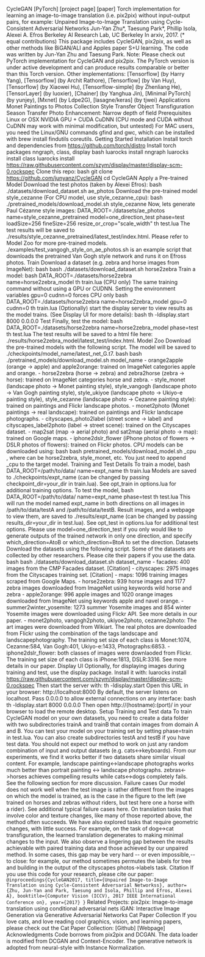 CycleGAN [PyTorch] [project page] [paper] Torch implementation for learning an image-to-image translation (i.e. pix2pix) without input-output pairs, for example: Unpaired Image-to-Image Translation using Cycle-Consistent Adversarial Networks Jun-Yan Zhu*, Taesung Park*, Phillip Isola, Alexei A. Efros Berkeley AI Research Lab, UC Berkeley In arxiv, 2017. (* equal contributions) This package includes CycleGAN, pix2pix, as well as other methods like BiGAN/ALI and Apples paper S+U learning. The code was written by Jun-Yan Zhu and Taesung Park. Note: Please check out PyTorch implementation for CycleGAN and pix2pix. The PyTorch version is under active development and can produce results comparable or better than this Torch version. Other implementations: [Tensorflow] (by Harry Yang), [Tensorflow] (by Archit Rathore), [Tensorflow] (by Van Huy), [Tensorflow] (by Xiaowei Hu), [Tensorflow-simple] (by Zhenliang He), [TensorLayer] (by luoxier), [Chainer] (by Yanghua Jin), [Minimal PyTorch] (by yunjey), [Mxnet] (by Ldpe2G), [lasagne/keras] (by tjwei) Applications Monet Paintings to Photos Collection Style Transfer Object Transfiguration Season Transfer Photo Enhancement: Narrow depth of field Prerequisites Linux or OSX NVIDIA GPU + CUDA CuDNN (CPU mode and CUDA without CuDNN may work with minimal modification, but untested) For MAC users, you need the Linux/GNU commands gfind and gwc, which can be installed with brew install findutils coreutils. Getting Started Installation Install torch and dependencies from https://github.com/torch/distro Install torch packages nngraph, class, display bash luarocks install nngraph luarocks install class luarocks install https://raw.githubusercontent.com/szym/display/master/display-scm-0.rockspec Clone this repo: bash git clone https://github.com/junyanz/CycleGAN cd CycleGAN Apply a Pre-trained Model Download the test photos (taken by Alexei Efros): bash ./datasets/download_dataset.sh ae_photos Download the pre-trained model style_cezanne (For CPU model, use style_cezanne_cpu): bash ./pretrained_models/download_model.sh style_cezanne Now, lets generate Paul Cézanne style images: DATA_ROOT=./datasets/ae_photos name=style_cezanne_pretrained model=one_direction_test phase=test loadSize=256 fineSize=256 resize_or_crop="scale_width" th test.lua The test results will be saved to ./results/style_cezanne_pretrained/latest_test/index.html. Please refer to Model Zoo for more pre-trained models. ./examples/test_vangogh_style_on_ae_photos.sh is an example script that downloads the pretrained Van Gogh style network and runs it on Efross photos. Train Download a dataset (e.g. zebra and horse images from ImageNet): bash bash ./datasets/download_dataset.sh horse2zebra Train a model: bash DATA_ROOT=./datasets/horse2zebra name=horse2zebra_model th train.lua (CPU only) The same training command without using a GPU or CUDNN. Setting the environment variables gpu=0 cudnn=0 forces CPU only bash DATA_ROOT=./datasets/horse2zebra name=horse2zebra_model gpu=0 cudnn=0 th train.lua (Optionally) start the display server to view results as the model trains. (See Display UI for more details): bash th -ldisplay.start 8000 0.0.0.0 Test Finally, test the model: bash DATA_ROOT=./datasets/horse2zebra name=horse2zebra_model phase=test th test.lua The test results will be saved to a html file here: ./results/horse2zebra_model/latest_test/index.html. Model Zoo Download the pre-trained models with the following script. The model will be saved to ./checkpoints/model_name/latest_net_G.t7. bash bash ./pretrained_models/download_model.sh model_name - orange2apple (orange -> apple) and apple2orange: trained on ImageNet categories apple and orange. - horse2zebra (horse -> zebra) and zebra2horse (zebra -> horse): trained on ImageNet categories horse and zebra. - style_monet (landscape photo -> Monet painting style), style_vangogh (landscape photo -> Van Gogh painting style), style_ukiyoe (landscape photo -> Ukiyo-e painting style), style_cezanne (landscape photo -> Cezanne painting style): trained on paintings and Flickr landscape photos. - monet2photo (Monet paintings -> real landscape): trained on paintings and Flickr landscape photographs. - cityscapes_photo2label (street scene -> label) and cityscapes_label2photo (label -> street scene): trained on the Cityscapes dataset. - map2sat (map -> aerial photo) and sat2map (aerial photo -> map): trained on Google maps. - iphone2dslr_flower (iPhone photos of flowers -> DSLR photos of flowers): trained on Flickr photos. CPU models can be downloaded using: bash bash pretrained_models/download_model.sh <name>_cpu , where <name> can be horse2zebra, style_monet, etc. You just need to append _cpu to the target model. Training and Test Details To train a model, bash DATA_ROOT=/path/to/data/ name=expt_name th train.lua Models are saved to ./checkpoints/expt_name (can be changed by passing checkpoint_dir=your_dir in train.lua). See opt_train in options.lua for additional training options. To test the model, bash DATA_ROOT=/path/to/data/ name=expt_name phase=test th test.lua This will run the model named expt_name in both directions on all images in /path/to/data/testA and /path/to/data/testB. Result images, and a webpage to view them, are saved to ./results/expt_name (can be changed by passing results_dir=your_dir in test.lua). See opt_test in options.lua for additional test options. Please use model=one_direction_test if you only would like to generate outputs of the trained network in only one direction, and specify which_direction=AtoB or which_direction=BtoA to set the direction. Datasets Download the datasets using the following script. Some of the datasets are collected by other researchers. Please cite their papers if you use the data. bash bash ./datasets/download_dataset.sh dataset_name - facades: 400 images from the CMP Facades dataset. [Citation] - cityscapes: 2975 images from the Cityscapes training set. [Citation] - maps: 1096 training images scraped from Google Maps. - horse2zebra: 939 horse images and 1177 zebra images downloaded from ImageNet using keywords wild horse and zebra - apple2orange: 996 apple images and 1020 orange images downloaded from ImageNet using keywords apple and navel orange. - summer2winter_yosemite: 1273 summer Yosemite images and 854 winter Yosemite images were downloaded using Flickr API. See more details in our paper. - monet2photo, vangogh2photo, ukiyoe2photo, cezanne2photo: The art images were downloaded from Wikiart. The real photos are downloaded from Flickr using the combination of the tags landscape and landscapephotography. The training set size of each class is Monet:1074, Cezanne:584, Van Gogh:401, Ukiyo-e:1433, Photographs:6853. - iphone2dslr_flower: both classes of images were downlaoded from Flickr. The training set size of each class is iPhone:1813, DSLR:3316. See more details in our paper. Display UI Optionally, for displaying images during training and test, use the display package. Install it with: luarocks install https://raw.githubusercontent.com/szym/display/master/display-scm-0.rockspec Then start the server with: th -ldisplay.start Open this URL in your browser: http://localhost:8000 By default, the server listens on localhost. Pass 0.0.0.0 to allow external connections on any interface: bash th -ldisplay.start 8000 0.0.0.0 Then open http://(hostname):(port)/ in your browser to load the remote desktop. Setup Training and Test data To train CycleGAN model on your own datasets, you need to create a data folder with two subdirectories trainA and trainB that contain images from domain A and B. You can test your model on your training set by setting phase=train in test.lua. You can also create subdirectories testA and testB if you have test data. You should not expect our method to work on just any random combination of input and output datasets (e.g. cats<->keyboards). From our experiments, we find it works better if two datasets share similar visual content. For example, landscape painting<->landscape photographs works much better than portrait painting <-> landscape photographs. zebras<->horses achieves compelling results while cats<->dogs completely fails. See the following section for more discussion. Failure cases Our model does not work well when the test image is rather different from the images on which the model is trained, as is the case in the figure to the left (we trained on horses and zebras without riders, but test here one a horse with a rider). See additional typical failure cases here. On translation tasks that involve color and texture changes, like many of those reported above, the method often succeeds. We have also explored tasks that require geometric changes, with little success. For example, on the task of dog<->cat transfiguration, the learned translation degenerates to making minimal changes to the input. We also observe a lingering gap between the results achievable with paired training data and those achieved by our unpaired method. In some cases, this gap may be very hard -- or even impossible,-- to close: for example, our method sometimes permutes the labels for tree and building in the output of the cityscapes photos->labels task. Citation If you use this code for your research, please cite our paper: ``` @inproceedings{CycleGAN2017, title={Unpaired Image-to-Image Translation using Cycle-Consistent Adversarial Networkss}, author={Zhu, Jun-Yan and Park, Taesung and Isola, Phillip and Efros, Alexei A}, booktitle={Computer Vision (ICCV), 2017 IEEE International Conference on}, year={2017} } ``` Related Projects: pix2pix: Image-to-image translation using conditional adversarial nets iGAN: Interactive Image Generation via Generative Adversarial Networks Cat Paper Collection If you love cats, and love reading cool graphics, vision, and learning papers, please check out the Cat Paper Collection: [Github] [Webpage] Acknowledgments Code borrows from pix2pix and DCGAN. The data loader is modified from DCGAN and Context-Encoder. The generative network is adopted from neural-style with Instance Normalization.
